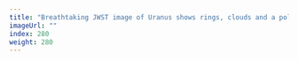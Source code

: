 ```yaml
---
title: "Breathtaking JWST image of Uranus shows rings, clouds and a polar cap"
imageUrl: ""
index: 280
weight: 280
---
```

